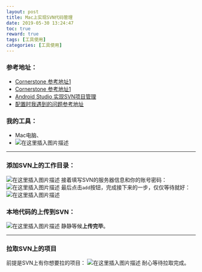 ```yaml
---
layout: post
title: Mac上实现SVN代码管理
date: 2019-05-30 13:24:47
toc: true
reward: true
tags: [工具使用]
categories: [工具使用]
---
```

### 参考地址：
* [Cornerstone 参考地址1](https://www.jianshu.com/p/99145ee591c8)
* [Cornerstone 参考地址1](https://blog.csdn.net/dangbai01_/article/details/79413692)
* [Android Studio 实现SVN项目管理](https://blog.csdn.net/heisejiuhuche/article/details/47394407)
* [配置时我遇到的问题参考地址](https://blog.csdn.net/zf18234031156/article/details/88895122)
  <!--more-->
### 我的工具：
* Mac电脑、
* ![在这里插入图片描述](https://img-blog.csdnimg.cn/20190529164521582.png?x-oss-process=image/watermark,type_ZmFuZ3poZW5naGVpdGk,shadow_10,text_aHR0cHM6Ly9ibG9nLmNzZG4ubmV0L01hcmtfQ0hZTA==,size_16,color_FFFFFF,t_70)
***

### 添加SVN上的工作目录：
![在这里插入图片描述](https://img-blog.csdnimg.cn/20190529164803263.png)
接着填写SVN的服务器信息和你的账号密码：
![在这里插入图片描述](https://img-blog.csdnimg.cn/20190529164954758.png?x-oss-process=image/watermark,type_ZmFuZ3poZW5naGVpdGk,shadow_10,text_aHR0cHM6Ly9ibG9nLmNzZG4ubmV0L01hcmtfQ0hZTA==,size_16,color_FFFFFF,t_70)
最后点击`add`按钮，完成接下来的一步，仅仅等待就好：
![在这里插入图片描述](https://img-blog.csdnimg.cn/2019052916554583.png?x-oss-process=image/watermark,type_ZmFuZ3poZW5naGVpdGk,shadow_10,text_aHR0cHM6Ly9ibG9nLmNzZG4ubmV0L01hcmtfQ0hZTA==,size_16,color_FFFFFF,t_70)
### 本地代码的上传到SVN：
![在这里插入图片描述](https://img-blog.csdnimg.cn/20190529165634203.png?x-oss-process=image/watermark,type_ZmFuZ3poZW5naGVpdGk,shadow_10,text_aHR0cHM6Ly9ibG9nLmNzZG4ubmV0L01hcmtfQ0hZTA==,size_16,color_FFFFFF,t_70)
静静等候**上传完毕**。
***
### 拉取SVN上的项目
前提是SVN上有你想要拉的项目：
![在这里插入图片描述](https://img-blog.csdnimg.cn/20190529170253362.png?x-oss-process=image/watermark,type_ZmFuZ3poZW5naGVpdGk,shadow_10,text_aHR0cHM6Ly9ibG9nLmNzZG4ubmV0L01hcmtfQ0hZTA==,size_16,color_FFFFFF,t_70)
耐心等待拉取完成。